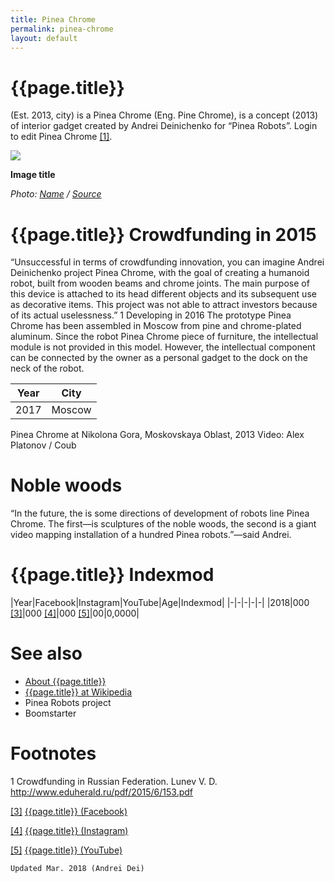 ```yaml
---
title: Pinea Chrome
permalink: pinea-chrome
layout: default
---
```


# {{page.title}}

(Est. 2013, city) is a Pinea Chrome (Eng. Pine Chrome), is a concept (2013) of interior gadget created by Andrei Deinichenko for “Pinea Robots”. Login to edit Pinea Chrome <span id="a1">[\[1\]](#f1)</span>.

![](/encyclopedia/images/image-name.jpg)

**Image title**

*Photo: [Name](index) / [Source](index)*

# {{page.title}} Crowdfunding in 2015
“Unsuccessful in terms of crowdfunding innovation, you can imagine Andrei Deinichenko project Pinea Chrome, with the goal of creating a humanoid robot, built from wooden beams and chrome joints. The main purpose of this device is attached to its head different objects and its subsequent use as decorative items. This project was not able to attract investors because of its actual uselessness.” 1
Developing in 2016
The prototype Pinea Chrome has been assembled in Moscow from pine and chrome-plated aluminum. Since the robot Pinea Chrome piece of furniture, the intellectual module is not provided in this model. However, the intellectual component can be connected by the owner as a personal gadget to the dock on the neck of the robot.

|Year|City|
|-|-|
|2017|Moscow|

Pinea Chrome at Nikolona Gora, Moskovskaya Oblast, 2013
Video: Alex Platonov / Coub

# Noble woods

“In the future, the is some directions of development of robots line Pinea Chrome. The first—is sculptures of the noble woods, the second is a giant video mapping installation of a hundred Pinea robots.”—said Andrei.

# {{page.title}} Indexmod

|Year|Facebook|Instagram|YouTube|Age|Indexmod|
|-|-|-|-|-|
|2018|000 <span id="a3">[\[3\]](#f3)</span>|000 <span id="a4">[\[4\]](#f4)</span>|000 <span id="a5">[\[5\]](#f5)</span>|00|0,0000|


# See also

+ [About {{page.title}}](index)
+ [{{page.title}} at Wikipedia](index)
+ Pinea Robots project
+ Boomstarter

# Footnotes

1 Crowdfunding in Russian Federation. Lunev V. D.
http://www.eduherald.ru/pdf/2015/6/153.pdf

[[3]](#a3) <span id="f3"></span> [{{page.title}} (Facebook)](index)

[[4]](#a4) <span id="f4"></span> [{{page.title}} (Instagram)](index)

[[5]](#a5) <span id="f5"></span> [{{page.title}} (YouTube)](index)

`Updated Mar. 2018 (Andrei Dei)`
